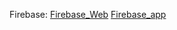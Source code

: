 Firebase:
[Firebase_Web](https://todo-angular-898af.web.app)
[Firebase_app](https://todo-angular-898af.firebaseapp.com)
